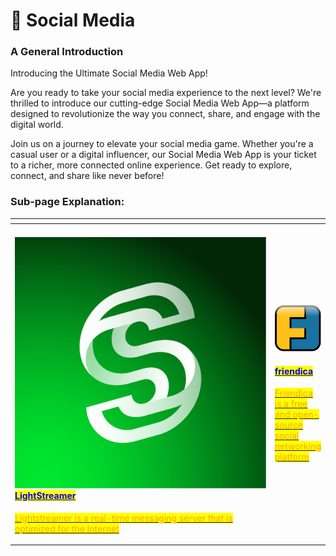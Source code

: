 # 📱 Social Media

### **A General Introduction**



Introducing the Ultimate Social Media Web App!

Are you ready to take your social media experience to the next level? We're thrilled to introduce our cutting-edge Social Media Web App—a platform designed to revolutionize the way you connect, share, and engage with the digital world.

Join us on a journey to elevate your social media game. Whether you're a casual user or a digital influencer, our Social Media Web App is your ticket to a richer, more connected online experience. Get ready to explore, connect, and share like never before!

### Sub-page Explanation:



<table><thead><tr><th width="404"></th><th></th></tr></thead><tbody><tr><td><p> </p><h4><img src="../../.gitbook/assets/image (45).png" alt="" data-size="original"><a href="https://docs.scaleinfinite.fr/demo-deployment/social-media/lightstreamer-deployment"><mark style="color:blue;">LightStreamer</mark></a></h4><p></p><p><a href="https://docs.scaleinfinite.fr/demo-deployment/social-media/lightstreamer-deployment"><mark style="color:orange;">Lightstreamer is a real-time messaging server that is optimized for the Internet</mark></a></p></td><td><p><img src="../../.gitbook/assets/image (46).png" alt="" data-size="original"></p><h4> <a href="https://docs.scaleinfinite.fr/demo-deployment/social-media/friendica-deployment"><mark style="color:blue;">friendica</mark></a></h4><p></p><p><a href="https://docs.scaleinfinite.fr/demo-deployment/social-media/friendica-deployment"><mark style="color:orange;">Friendica is a free and open-source social networking platform</mark></a></p></td></tr></tbody></table>
